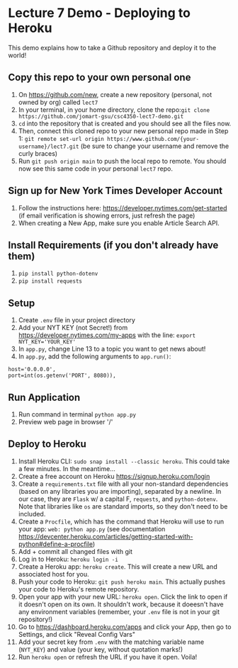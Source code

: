 # Lecture 7 Demo - Deploying to Heroku

This demo explains how to take a Github repository and deploy it to the world!

## Copy this repo to your own personal one
1. On https://github.com/new, create a new repository (personal, not owned by org) called `lect7`
2. In your terminal, in your home directory, clone the repo:`git clone https://github.com/jomart-gsu/csc4350-lect7-demo.git`
3. `cd` into the repository that is created and you should see all the files now.
4. Then, connect this cloned repo to your new personal repo made in Step 1: `git remote set-url origin https://www.github.com/{your-username}/lect7.git` (be sure to change your username and remove the curly braces)
5. Run `git push origin main` to push the local repo to remote. You should now see this same code in your personal `lect7` repo.

## Sign up for New York Times Developer Account
1. Follow the instructions here: https://developer.nytimes.com/get-started (if email verification is showing errors, just refresh the page)
2. When creating a New App, make sure you enable Article Search API.

## Install Requirements (if you don't already have them)
1. `pip install python-dotenv`
2. `pip install requests`

## Setup
1. Create `.env` file in your project directory
2. Add your NYT KEY (not Secret!) from https://developer.nytimes.com/my-apps with the line: `export NYT_KEY='YOUR_KEY'`
3. In `app.py`, change Line 13 to a topic you want to get news about!
4. In `app.py`, add the following arguments to `app.run()`:
```
host='0.0.0.0',
port=int(os.getenv('PORT', 8080)),
```

## Run Application
1. Run command in terminal `python app.py`
2. Preview web page in browser '/'

## Deploy to Heroku
1. Install Heroku CLI: `sudo snap install --classic heroku`. This could take a few minutes. In the meantime...
2. Create a free account on Heroku https://signup.heroku.com/login
3. Create a `requirements.txt` file with all your non-standard dependencies (based on any libraries you are importing), separated by a newline. In our case, they are `Flask` w/ a capital F, `requests`, and `python-dotenv`. Note that libraries like `os` are standard imports, so they don't need to be included.
4. Create a `Procfile`, which has the command that Heroku will use to run your app: `web: python app.py` (see documentation https://devcenter.heroku.com/articles/getting-started-with-python#define-a-procfile)
5. Add + commit all changed files with git
6. Log in to Heroku: `heroku login -i`
5. Create a Heroku app: `heroku create`. This will create a new URL and associated host for you.
6. Push your code to Heroku: `git push heroku main`. This actually pushes your code to Heroku's remote repository.
7. Open your app with your new URL: `heroku open`. Click the link to open if it doesn't open on its own. It shouldn't work, because it doeesn't have any environment variables (remember, your `.env` file is not in your git repository!)
8. Go to https://dashboard.heroku.com/apps and click your App, then go to Settings, and click "Reveal Config Vars"
10. Add your secret key from `.env` with the matching variable name (`NYT_KEY`) and value (your key, without quotation marks!)
11. Run `heroku open` or refresh the URL if you have it open. Voila!
